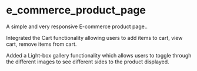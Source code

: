 # e_commerce_product_page
A simple and very responsive E-commerce product page..

Integrated the Cart functionality allowing users to add items to cart, view cart, remove items from cart.

Added a Light-box gallery functionality which allows users to toggle through the different images to see different sides to the product displayed. 

